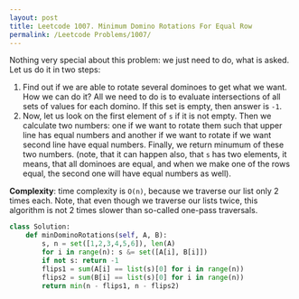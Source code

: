 ```yaml
---
layout: post
title: Leetcode 1007. Minimum Domino Rotations For Equal Row
permalink: /Leetcode Problems/1007/
---
```


Nothing very special about this problem: we just need to do, what is asked. Let us do it in two steps:
1. Find out if we are able to rotate several dominoes to get what we want. How we can do it? All we need to do is to evaluate intersections of all sets of values for each domino. If this set is empty, then answer is `-1`.
2. Now, let us look on the first element of `s` if it is not empty. Then we calculate two numbers: one if we want to rotate them such that upper line has equal numbers and another if we want to rotate if we want second line have equal numbers. Finally, we return minumum of these two numbers. (note, that it can happen also, that `s` has two elements, it means, that all dominoes are equal, and when we make one of the rows equal, the second one will have equal numbers as well).

**Complexity**: time complexity is `O(n)`, because we traverse our list only 2 times each. Note, that even though we traverse our lists twice, this algorithm is not 2 times slower than so-called one-pass traversals.

```python
class Solution:
    def minDominoRotations(self, A, B):
        s, n = set([1,2,3,4,5,6]), len(A)
        for i in range(n): s &= set([A[i], B[i]])
        if not s: return -1
        flips1 = sum(A[i] == list(s)[0] for i in range(n))
        flips2 = sum(B[i] == list(s)[0] for i in range(n))
        return min(n - flips1, n - flips2)  
```